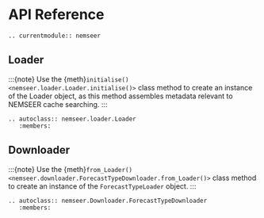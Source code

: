 # API Reference

```{eval-rst}
.. currentmodule:: nemseer
```

## Loader

:::{note}
Use the {meth}`initialise() <nemseer.loader.Loader.initialise()>` class method to create an instance of the Loader object, as this method assembles metadata relevant to NEMSEER cache searching.
:::

```{eval-rst}
.. autoclass:: nemseer.loader.Loader
   :members:
```

## Downloader

:::{note}
Use the {meth}`from_Loader() <nemseer.downloader.ForecastTypeDownloader.from_Loader()>` class method to create an instance of the `ForecastTypeLoader` object.
:::

```{eval-rst}
.. autoclass:: nemseer.Downloader.ForecastTypeDownloader
   :members:
```
